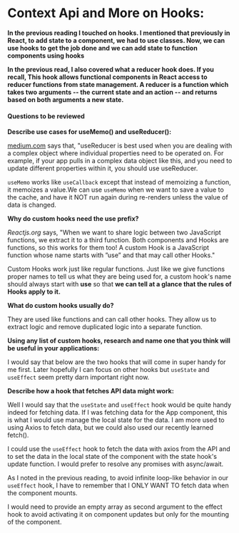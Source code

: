 # Context Api and More on Hooks:

**In the previous reading I touched on hooks. I mentioned that previously in React, to add state to a component, we had to use classes. Now, we can use hooks to get the job done and we can add state to function components using hooks**

**In the previous read, I also covered what a reducer hook does. If you recall, This hook allows functional components in React access to reducer functions from state management. A reducer is a function which takes two arguments -- the current state and an action -- and returns based on both arguments a new state.**

#### Questions to be reviewed

**Describe use cases for useMemo() and useReducer():**
  
[medium.com](https://medium.com/@binyamin/react-hooks-usereducer-usecallback-usememo-5e5af9b0257a) says that, "useReducer is best used when you are dealing with a complex object where individual properties need to be operated on.
For example, if your app pulls in a complex data object like this, and you need to update different properties within it, you should use useReducer.

`useMemo` works like `useCallback` except that instead of memoizing a function, it memoizes a value.We can use `useMemo` when we want to save a  value to the cache, and have it NOT run again during re-renders unless the value of data is changed.

**Why do custom hooks need the use prefix?**

*Reactjs.org* says, "When we want to share logic between two JavaScript functions, we extract it to a third function. Both components and Hooks are functions, so this works for them too! A custom Hook is a JavaScript function whose name starts with ”use” and that may call other Hooks."

Custom Hooks work just like regular functions. Just like we give functions proper names to tell us what they are being used for, a custom hook's name should always start with **use** so that **we can tell at a glance that the rules of Hooks apply to it.**

**What do custom hooks usually do?**

They are used like functions and can call other hooks. They allow us to extract logic and remove duplicated logic into a separate function.

**Using any list of custom hooks, research and name one that you think will be useful in your applications:**

I would say that below are the two hooks that will come in super handy for me first. Later hopefully I can focus on other hooks but `useState` and `useEffect` seem pretty darn important right now.

**Describe how a hook that fetches API data might work:**

Well I would say that the `useState` and `useEffect` hook would be quite handy indeed for fetching data. If I was fetching data for the App component, this is what I would use manage the local state for the data. I am more used to using Axios to fetch data, but we could also used our recently learned fetch().

I could use the `useEffect` hook to fetch the data with axios from the API and to set the data in the local state of the component with the state hook's update function. I would prefer to resolve any promises with async/await. 

As I noted in the previous reading, to avoid infinite loop-like behavior in our `useEffect` hook, I have to remember that I ONLY WANT TO fetch data when the component mounts. 

I would need to provide an empty array as second argument to the effect hook to avoid activating it on component updates but only for the mounting of the component.


